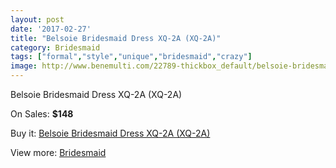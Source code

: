 ```yaml
---
layout: post
date: '2017-02-27'
title: "Belsoie Bridesmaid Dress XQ-2A (XQ-2A)"
category: Bridesmaid
tags: ["formal","style","unique","bridesmaid","crazy"]
image: http://www.benemulti.com/22789-thickbox_default/belsoie-bridesmaid-dress-xq-2a-xq-2a.jpg
---
```

Belsoie Bridesmaid Dress XQ-2A (XQ-2A)

On Sales: **$148**
<a href="https://www.benemulti.com/en/bridesmaid/8613-belsoie-bridesmaid-dress-xq-2a-xq-2a.html"><amp-img layout="responsive" width="600" height="600" src="//www.benemulti.com/22789-thickbox_default/belsoie-bridesmaid-dress-xq-2a-xq-2a.jpg" alt="Belsoie Bridesmaid Dress XQ-2A (XQ-2A) 0" /></a>

Buy it: [Belsoie Bridesmaid Dress XQ-2A (XQ-2A)](https://www.benemulti.com/en/bridesmaid/8613-belsoie-bridesmaid-dress-xq-2a-xq-2a.html "Belsoie Bridesmaid Dress XQ-2A (XQ-2A)")

View more: [Bridesmaid](https://www.benemulti.com/en/74-bridesmaid "Bridesmaid")